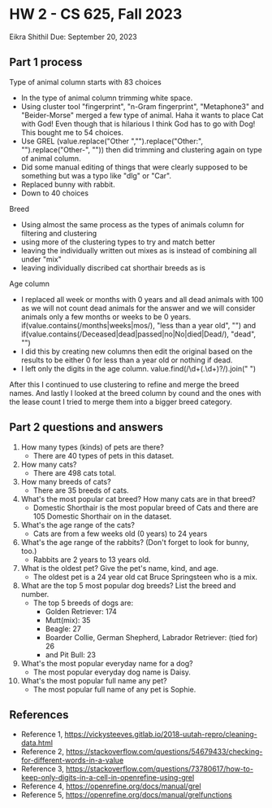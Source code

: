 # HW 2 - CS 625, Fall 2023

Eikra Shithil 
Due: September 20, 2023

## Part 1 process

Type of animal column starts with 83 choices
- In the type of animal column trimming white space. 
- Using cluster tool "fingerprint", "n-Gram fingerprint", "Metaphone3" and "Beider-Morse" merged a few type of animal. Haha it wants to place Cat with God! Even though that is hilarious I think God has to go with Dog! This bought me to 54 choices. 
- Use GREL (value.replace("Other ","").replace("Other:", "").replace("Other-", "")) then did trimming and clustering again on type of animal column. 
- Did some manual editing of things that were clearly supposed to be something but was a typo like "dlg" or "Car". 
- Replaced bunny with rabbit. 
- Down to 40 choices

Breed 
- Using almost the same process as the types of animals column for filtering and clustering
- using more of the clustering types to try and match better
- leaving the individually written out mixes as is instead of combining all under "mix"
- leaving individually discribed cat shorthair breeds as is

Age column
- I replaced all week or months with 0 years and all dead animals with 100 as we will not count dead animals for the answer and we will consider animals only a few months or weeks to be 0 years. 
if(value.contains(/months|weeks|mos/), "less than a year old", "") and 
if(value.contains(/Deceased|dead|passed|no|No|died|Dead/), "dead", "")
- I did this by creating new columns then edit the original based on the results to be either 0 for less than a year old or nothing if dead.
- I left only the digits in the age column. 
value.find(/\d+(\.\d+)?/).join(" ")

After this I continued to use clustering to refine and merge the breed names. And lastly I looked at the breed column by cound and the ones with the lease count I tried to merge them into a bigger breed category. 

## Part 2 questions and answers

1. How many types (kinds) of pets are there?
    * There are 40 types of pets in this dataset. 
2. How many cats?
    * There are 498 cats total. 
3. How many breeds of cats?
    * There are 35 breeds of cats. 
4. What's the most popular cat breed? How many cats are in that breed?
    * Domestic Shorthair is the most popular breed of Cats and there are 105 Domestic Shorthair on in the dataset. 
5. What's the age range of the cats?
    * Cats are from a few weeks old (0 years) to 24 years
6. What's the age range of the rabbits? (Don't forget to look for bunny, too.)
    * Rabbits are 2 years to 13 years old. 
7. What is the oldest pet? Give the pet's name, kind, and age.
    * The oldest pet is a 24 year old cat Bruce Springsteen who is a mix. 
8. What are the top 5 most popular dog breeds? List the breed and number.
    * The top 5 breeds of dogs are:
        * Golden Retriever: 174
        * Mutt(mix): 35
        * Beagle: 27
        * Boarder Collie, German Shepherd, Labrador Retriever: (tied for) 26
        * and Pit Bull: 23
9. What's the most popular everyday name for a dog?
    * The most popular everyday dog name is Daisy.
10. What's the most popular full name any pet?
    * The most popular full name of any pet is Sophie.

## References


* Reference 1, <https://vickysteeves.gitlab.io/2018-uutah-repro/cleaning-data.html>
* Reference 2, <https://stackoverflow.com/questions/54679433/checking-for-different-words-in-a-value>
* Reference 3, <https://stackoverflow.com/questions/73780617/how-to-keep-only-digits-in-a-cell-in-openrefine-using-grel>
* Reference 4, <https://openrefine.org/docs/manual/grel>
* Reference 5, <https://openrefine.org/docs/manual/grelfunctions>
